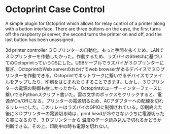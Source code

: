 # Octoprint Case Control
 A simple plugin for Octoprint which allows for relay control of a printer along with a button interface. There are three buttons on the case, the first turns off the raspberry pi server, the second turns the printer on and off, and the last button has been unassigned.

3d printer controller
３Ｄプリンターの自動化。もっと手間を抜くため、LANで３Ｄプリンターを作動したかった。作動するため、ラズパイのStretchに基づいてのOctoprintっていうOSにした。USBケーブルでラズパイが３Ｄプリンターに繋ぎ、OctoprintのWeb serverのおかげでweb browserがあるデバイスで３Ｄプリンターを作動できる。Octoprintでネットワークに繋いでるデバイスでファイルをアップしたり、印刷をはじまれたりすることできます。しかし、３Ｄプリンターの電源の制御も欲しかったから、Octoprintのユーザーインターフェースに繋いでるPythonスクリプト書いた。雷の文字のボックスをクリックすると、電源がOn/Offになる。プリンターの電源切るため、ACアダプターへの配線を切れるリレーにした。このリレーはラズパイのGPIOに制御されている。印刷終えた後に３Ｄプリンターの電源切る時は、print headが冷やさないうちに電源切ったら害になるので、３Ｄプリンターから
温度のデータ読み込んで切れるかどうか判断できる。その上、印刷中の時も電源を切れない。
